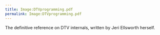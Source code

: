 ```yaml
---
title: Image:DTVprogramming.pdf
permalink: Image:DTVprogramming.pdf
---
```


The definitive reference on DTV internals, written by Jeri Ellsworth
herself.
